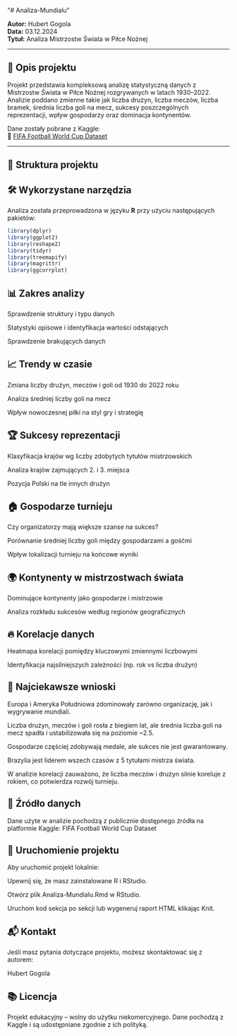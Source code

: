 "# Analiza-Mundialu" 

**Autor:** Hubert Gogola  
**Data:** 03.12.2024  
**Tytuł:** Analiza Mistrzostw Świata w Piłce Nożnej

---

## 📌 Opis projektu

Projekt przedstawia kompleksową analizę statystyczną danych z Mistrzostw Świata w Piłce Nożnej rozgrywanych w latach 1930–2022. Analizie poddano zmienne takie jak liczba drużyn, liczba meczów, liczba bramek, średnia liczba goli na mecz, sukcesy poszczególnych reprezentacji, wpływ gospodarzy oraz dominacja kontynentów.

Dane zostały pobrane z Kaggle:  
🔗 [FIFA Football World Cup Dataset](https://www.kaggle.com/datasets/iamsouravbanerjee/fifa-football-world-cup-dataset)

---

## 📁 Struktura projektu

## 🛠️ Wykorzystane narzędzia

Analiza została przeprowadzona w języku **R** przy użyciu następujących pakietów:

```r
library(dplyr)
library(ggplot2)
library(reshape2)
library(tidyr)
library(treemapify)
library(magrittr)
library(ggcorrplot)
```
## 📊 Zakres analizy
Sprawdzenie struktury i typu danych

Statystyki opisowe i identyfikacja wartości odstających

Sprawdzenie brakujących danych

## 📈 Trendy w czasie
Zmiana liczby drużyn, meczów i goli od 1930 do 2022 roku

Analiza średniej liczby goli na mecz

Wpływ nowoczesnej piłki na styl gry i strategię

## 🏆 Sukcesy reprezentacji
Klasyfikacja krajów wg liczby zdobytych tytułów mistrzowskich

Analiza krajów zajmujących 2. i 3. miejsca

Pozycja Polski na tle innych drużyn

## 🏠 Gospodarze turnieju
Czy organizatorzy mają większe szanse na sukces?

Porównanie średniej liczby goli między gospodarzami a gośćmi

Wpływ lokalizacji turnieju na końcowe wyniki

## 🌍 Kontynenty w mistrzostwach świata
Dominujące kontynenty jako gospodarze i mistrzowie

Analiza rozkładu sukcesów według regionów geograficznych

## 🔥 Korelacje danych
Heatmapa korelacji pomiędzy kluczowymi zmiennymi liczbowymi

Identyfikacja najsilniejszych zależności (np. rok vs liczba drużyn)

## 📌 Najciekawsze wnioski
Europa i Ameryka Południowa zdominowały zarówno organizację, jak i wygrywanie mundiali.

Liczba drużyn, meczów i goli rosła z biegiem lat, ale średnia liczba goli na mecz spadła i ustabilizowała się na poziomie ~2.5.

Gospodarze częściej zdobywają medale, ale sukces nie jest gwarantowany.

Brazylia jest liderem wszech czasów z 5 tytułami mistrza świata.

W analizie korelacji zauważono, że liczba meczów i drużyn silnie koreluje z rokiem, co potwierdza rozwój turnieju.

## 📄 Źródło danych
Dane użyte w analizie pochodzą z publicznie dostępnego źródła na platformie Kaggle:
FIFA Football World Cup Dataset

## 📌 Uruchomienie projektu
Aby uruchomić projekt lokalnie:

Upewnij się, że masz zainstalowane R i RStudio.

Otwórz plik Analiza-Mundialu.Rmd w RStudio.

Uruchom kod sekcja po sekcji lub wygeneruj raport HTML klikając Knit.

## 📬 Kontakt
Jeśli masz pytania dotyczące projektu, możesz skontaktować się z autorem:

Hubert Gogola

## 📚 Licencja
Projekt edukacyjny – wolny do użytku niekomercyjnego. Dane pochodzą z Kaggle i są udostępniane zgodnie z ich polityką.

